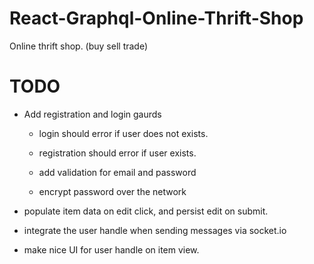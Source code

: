 # React-Graphql-Online-Thrift-Shop
Online thrift shop. (buy sell trade)
# TODO
- Add registration and login gaurds
  * login should error if user does not exists.

  * registration should error if user exists.

  * add validation for email and password

  * encrypt password over the network

- populate item data on edit click, and persist edit on submit.

- integrate the user handle when sending messages via socket.io
- make nice UI for user handle on item view.
